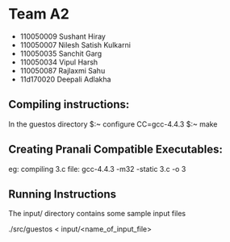 
Team A2
=======

*	110050009 Sushant Hiray
*	110050007 Nilesh Satish Kulkarni
*	110050035 Sanchit Garg
*	110050034 Vipul Harsh	
*	110050087 Rajlaxmi Sahu
*	11d170020 Deepali Adlakha


Compiling instructions:
----------------------
In the guestos directory
$:~ configure CC=gcc-4.4.3
$:~ make 

Creating Pranali Compatible Executables:
---------------------------------------
eg: compiling 3.c file:
gcc-4.4.3 -m32 -static 3.c -o 3

Running Instructions
--------------------
The input/ directory contains some sample input files

./src/guestos < input/<name_of_input_file>
